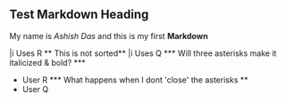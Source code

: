 ## Test Markdown Heading
My name is *Ashish Das* and this is my first **Markdown**

|i Uses R ** This is not sorted**
|i Uses Q  *** Will three asterisks make it italicized & bold?  ***

* User R *** What happens when I dont 'close' the asterisks **
* User Q